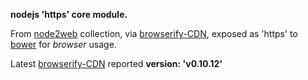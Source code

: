 **nodejs 'https' core module.**

From [node2web](http://github.com/anodynos/node2web) collection,
via [browserify-CDN](http://wzrd.in/),
exposed as 'https' to [bower](http://bower.io) for *browser* usage.

Latest [browserify-CDN](http://wzrd.in/) reported **version: 'v0.10.12'**